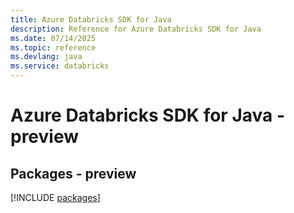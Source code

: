 ```yaml
---
title: Azure Databricks SDK for Java
description: Reference for Azure Databricks SDK for Java
ms.date: 07/14/2025
ms.topic: reference
ms.devlang: java
ms.service: databricks
---
```

# Azure Databricks SDK for Java - preview
## Packages - preview
[!INCLUDE [packages](databricks-index.md)]